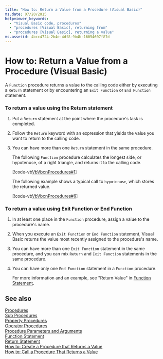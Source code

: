 ```yaml
---
title: "How to: Return a Value from a Procedure (Visual Basic)"
ms.date: 07/20/2015
helpviewer_keywords: 
  - "Visual Basic code, procedures"
  - "procedures [Visual Basic], returning from"
  - "procedures [Visual Basic], returning a value"
ms.assetid: 4bcc4724-2b4e-4df8-9b4b-16054607f87d
---
```

# How to: Return a Value from a Procedure (Visual Basic)
A `Function` procedure returns a value to the calling code either by executing a `Return` statement or by encountering an `Exit Function` or `End Function` statement.  
  
### To return a value using the Return statement  
  
1.  Put a `Return` statement at the point where the procedure's task is completed.  
  
2.  Follow the `Return` keyword with an expression that yields the value you want to return to the calling code.  
  
3.  You can have more than one `Return` statement in the same procedure.  
  
     The following `Function` procedure calculates the longest side, or hypotenuse, of a right triangle, and returns it to the calling code.  
  
     [!code-vb[VbVbcnProcedures#1](./codesnippet/VisualBasic/how-to-return-a-value-from-a-procedure_1.vb)]  
  
     The following example shows a typical call to `hypotenuse`, which stores the returned value.  
  
     [!code-vb[VbVbcnProcedures#6](./codesnippet/VisualBasic/how-to-return-a-value-from-a-procedure_2.vb)]  
  
### To return a value using Exit Function or End Function  
  
1.  In at least one place in the `Function` procedure, assign a value to the procedure's name.  
  
2.  When you execute an `Exit Function` or `End Function` statement, Visual Basic returns the value most recently assigned to the procedure's name.  
  
3.  You can have more than one `Exit Function` statement in the same procedure, and you can mix `Return` and `Exit Function` statements in the same procedure.  
  
4.  You can have only one `End Function` statement in a `Function` procedure.  
  
     For more information and an example, see "Return Value" in [Function Statement](../../../../visual-basic/language-reference/statements/function-statement.md).  
  
## See also
 [Procedures](./index.md)  
 [Sub Procedures](./sub-procedures.md)  
 [Property Procedures](./property-procedures.md)  
 [Operator Procedures](./operator-procedures.md)  
 [Procedure Parameters and Arguments](./procedure-parameters-and-arguments.md)  
 [Function Statement](../../../../visual-basic/language-reference/statements/function-statement.md)  
 [Return Statement](../../../../visual-basic/language-reference/statements/return-statement.md)  
 [How to: Create a Procedure that Returns a Value](./how-to-create-a-procedure-that-returns-a-value.md)  
 [How to: Call a Procedure That Returns a Value](./how-to-call-a-procedure-that-returns-a-value.md)

